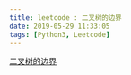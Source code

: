 ```yaml
---
title: leetcode : 二叉树的边界
date: 2019-05-29 11:33:05
tags: [Python3, Leetcode]
---
```


[二叉树的边界](https://leetcode-cn.com/problems/boundary-of-binary-tree/)

